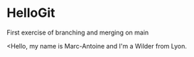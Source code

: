 # HelloGit
First exercise of branching and merging on main

<Hello, my name is Marc-Antoine and I'm a Wilder from Lyon.
